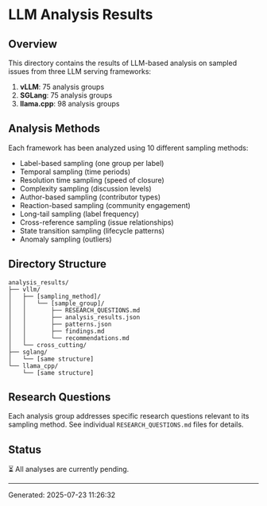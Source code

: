 # LLM Analysis Results

## Overview

This directory contains the results of LLM-based analysis on sampled issues from three LLM serving frameworks:

1. **vLLM**: 75 analysis groups
2. **SGLang**: 75 analysis groups
3. **llama.cpp**: 98 analysis groups

## Analysis Methods

Each framework has been analyzed using 10 different sampling methods:
- Label-based sampling (one group per label)
- Temporal sampling (time periods)
- Resolution time sampling (speed of closure)
- Complexity sampling (discussion levels)
- Author-based sampling (contributor types)
- Reaction-based sampling (community engagement)
- Long-tail sampling (label frequency)
- Cross-reference sampling (issue relationships)
- State transition sampling (lifecycle patterns)
- Anomaly sampling (outliers)

## Directory Structure

```
analysis_results/
├── vllm/
│   ├── [sampling_method]/
│   │   └── [sample_group]/
│   │       ├── RESEARCH_QUESTIONS.md
│   │       ├── analysis_results.json
│   │       ├── patterns.json
│   │       ├── findings.md
│   │       └── recommendations.md
│   └── cross_cutting/
├── sglang/
│   └── [same structure]
└── llama_cpp/
    └── [same structure]
```

## Research Questions

Each analysis group addresses specific research questions relevant to its sampling method.
See individual `RESEARCH_QUESTIONS.md` files for details.

## Status

⏳ All analyses are currently pending.

---
Generated: 2025-07-23 11:26:32
